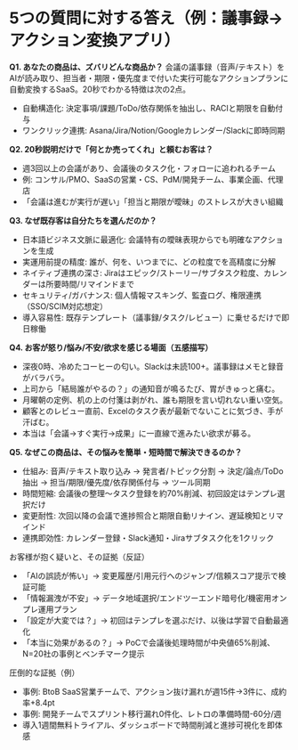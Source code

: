 # 5つの質問に対する答え（例：議事録→アクション変換アプリ）

**Q1. あなたの商品は、ズバリどんな商品か？**
会議の議事録（音声/テキスト）をAIが読み取り、担当者・期限・優先度まで付いた実行可能なアクションプランに自動変換するSaaS。20秒でわかる特徴は次の2点。
- 自動構造化: 決定事項/課題/ToDo/依存関係を抽出し、RACIと期限を自動付与
- ワンクリック連携: Asana/Jira/Notion/Googleカレンダー/Slackに即時同期

**Q2. 20秒説明だけで「何とか売ってくれ」と頼むお客は？**
- 週3回以上の会議があり、会議後のタスク化・フォローに追われるチーム
- 例: コンサル/PMO、SaaSの営業・CS、PdM/開発チーム、事業企画、代理店
- 「会議は進むが実行が遅い」「担当と期限が曖昧」のストレスが大きい組織

**Q3. なぜ既存客は自分たちを選んだのか？**
- 日本語ビジネス文脈に最適化: 会議特有の曖昧表現からでも明確なアクションを生成
- 実運用前提の精度: 誰が、何を、いつまでに、どの粒度でを高精度に分解
- ネイティブ連携の深さ: Jiraはエピック/ストーリー/サブタスク粒度、カレンダーは所要時間/リマインドまで
- セキュリティ/ガバナンス: 個人情報マスキング、監査ログ、権限連携（SSO/SCIM対応想定）
- 導入容易性: 既存テンプレート（議事録/タスク/レビュー）に乗せるだけで即日稼働

**Q4. お客が怒り/悩み/不安/欲求を感じる場面（五感描写）**
- 深夜0時、冷めたコーヒーの匂い。Slackは未読100+。議事録はメモと録音がバラバラ。
- 上司から「結局誰がやるの？」の通知音が鳴るたび、胃がきゅっと痛む。
- 月曜朝の定例、机の上の付箋は剥がれ、誰も期限を言い切れない重い空気。
- 顧客とのレビュー直前、Excelのタスク表が最新でないことに気づき、手が汗ばむ。
- 本当は「会議→すぐ実行→成果」に一直線で進みたい欲求が募る。

**Q5. なぜこの商品は、その悩みを簡単・短時間で解決できるのか？**
- 仕組み: 音声/テキスト取り込み → 発言者/トピック分割 → 決定/論点/ToDo抽出 → 担当/期限/優先度/依存関係付与 → ツール同期
- 時間短縮: 会議後の整理〜タスク登録を約70%削減、初回設定はテンプレ選択だけ
- 変更耐性: 次回以降の会議で進捗照合と期限自動リナイン、遅延検知とリマインド
- 連携即効性: カレンダー登録・Slack通知・Jiraサブタスク化を1クリック

お客様が抱く疑いと、その証拠（反証）
- 「AIの誤読が怖い」→ 変更履歴/引用元行へのジャンプ/信頼スコア提示で検証可能
- 「情報漏洩が不安」→ データ地域選択/エンドツーエンド暗号化/機密用オンプレ運用プラン
- 「設定が大変では？」→ 初回はテンプレを選ぶだけ、以後は学習で自動最適化
- 「本当に効果があるの？」→ PoCで会議後処理時間が中央値65%削減、N=20社の事例とベンチマーク提示

圧倒的な証拠（例）
- 事例: BtoB SaaS営業チームで、アクション抜け漏れが週15件→3件に、成約率+8.4pt
- 事例: 開発チームでスプリント移行漏れ0件化、レトロの準備時間-60分/週
- 導入1週間無料トライアル、ダッシュボードで時間削減と進捗可視化を即体感


